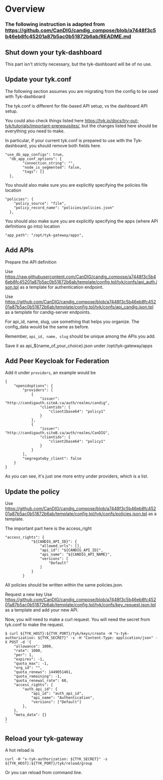 # Overview

### The following instruction is adapted from https://github.com/CanDIG/candig_compose/blob/a7448f3c5b46eb8fc45201a87b5ac0b51872b6ab/README.md

## Shut down your tyk-dashboard
This part isn't strictly necessary, but the tyk-dashboard will be of no use.

## Update your tyk.conf
The following section assumes you are migrating from the config to be used with Tyk-dashboard

The tyk.conf is different for file-based API setup, vs the dashboard API setup.

You could also check things listed here https://tyk.io/docs/try-out-tyk/tutorials/important-prerequisites/, but the changes listed here should be everything you need to make.


In particular, if your current tyk.conf is prepared to use with the Tyk-dashboard, you should remove both fields here.

```
"use_db_app_configs": true,
  "db_app_conf_options": {
        "connection_string": "",
        "node_is_segmented": false,
        "tags": []
  },
```

You should also make sure you are explicitly specifying the policies file location

```
"policies": {
    "policy_source": "file",
    "policy_record_name": "policies/policies.json"
  },
```

You should also make sure you are explicitly specifying the apps (where API definitions go into) location

```
"app_path": "/opt/tyk-gateway/apps",
```

## Add APIs

Prepare the API definition

Use https://raw.githubusercontent.com/CanDIG/candig_compose/a7448f3c5b46eb8fc45201a87b5ac0b51872b6ab/template/config.tpl/tyk/confs/api_auth.json.tpl as a template for authentication endpoint.

Use https://github.com/CanDIG/candig_compose/blob/a7448f3c5b46eb8fc45201a87b5ac0b51872b6ab/template/config.tpl/tyk/confs/api_candig.json.tpl as a template for candig-server endpoints.

For api_id, name, slug, use something that helps you organize. The config_data would be the same as before.

Remember, `api_id, name, slug` should be unique among the APIs you add.

Save it as api_${name_of_your_choice}.json under /opt/tyk-gateway/apps


## Add Peer Keycloak for Federation

Add it under `providers`, an example would be 

```
{
	"openidoptions": {
		"providers": [
			{
				"issuer": "http://candigauth.siteA.ca/auth/realms/candig",
				"clientids": {
					"client1base64": "policy1"
				}
			},
			{
				"issuer": "http://candigauth.siteB.ca/auth/realms/CanDIG",
				"clientids": {
					"client2base64": "policy1"
				}
			}
		],
		"segregateby_client": false
	}
}
```

As you can see, it's just one more entry under providers, which is a list.



## Update the policy

Use https://github.com/CanDIG/candig_compose/blob/a7448f3c5b46eb8fc45201a87b5ac0b51872b6ab/template/config.tpl/tyk/confs/policies.json.tpl as a template.

The important part here is the access_right


```
"access_rights": {
            "${CANDIG_API_ID}": {
                "allowed_urls": [],
                "api_id": "${CANDIG_API_ID}",
                "api_name": "${CANDIG_API_NAME}",
                "versions": [
                    "Default"
                ]
            }
        }
```

All policies should be written within the same policies.json.

Request a new key
Use https://github.com/CanDIG/candig_compose/blob/a7448f3c5b46eb8fc45201a87b5ac0b51872b6ab/template/config.tpl/tyk/confs/key_request.json.tpl as a template and add your new API.

Now, you will need to make a curl request. You will need the secret from tyk.conf to make the request.

```
$ curl ${TYK_HOST}:${TYK_PORT}/tyk/keys/create -H "x-tyk-authorization: ${TYK_SECRET}" -s -H "Content-Type: application/json" -X POST -d '{
	"allowance": 1000,
	"rate": 1000,
	"per": 1,
	"expires": -1,
	"quota_max": -1,
	"org_id": "",
	"quota_renews": 1449051461,
	"quota_remaining": -1,
	"quota_renewal_rate": 60,
    "access_rights": {
        "auth_api_id": {
            "api_id": "auth_api_id",
            "api_name": "Authentication",
            "versions": ["Default"]
        },
    },
    "meta_data": {}
}
'
```
## Reload your tyk-gateway
A hot reload is 
```
curl -H "x-tyk-authorization: ${TYK_SECRET}" -s ${TYK_HOST}:${TYK_PORT}/tyk/reload/group
```
Or you can reload from command line.







